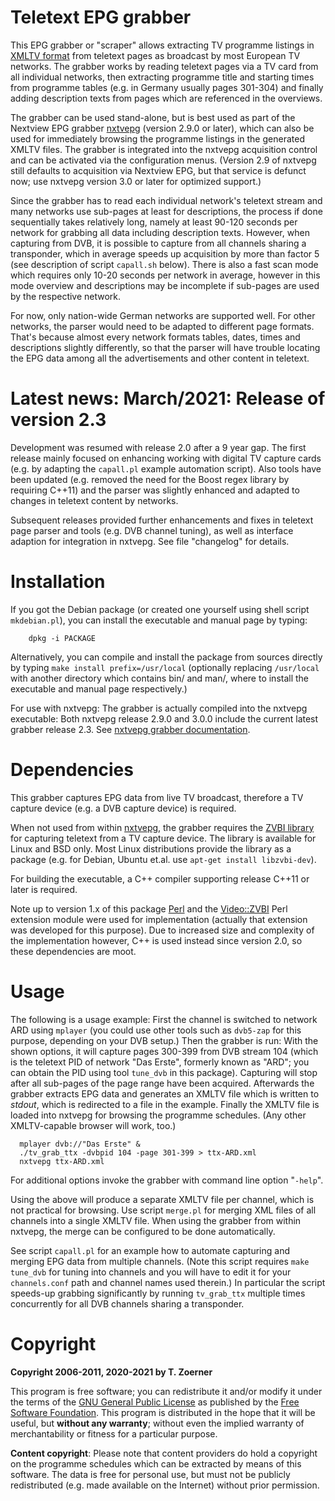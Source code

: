 # Teletext EPG grabber

This EPG grabber or "scraper" allows extracting TV programme listings in
[XMLTV format](http://wiki.xmltv.org) from teletext pages as broadcast by
most European TV networks. The grabber works by reading teletext pages via
a TV card from all individual networks, then extracting programme title
and starting times from programme tables (e.g. in Germany usually pages
301-304) and finally adding description texts from pages which are
referenced in the overviews.

The grabber can be used stand-alone, but is best used as part of the
Nextview EPG grabber [nxtvepg](http://nxtvepg.sourceforge.net) (version
2.9.0 or later), which can also be used for immediately browsing the
programme listings in the generated XMLTV files. The grabber is integrated
into the nxtvepg acquisition control and can be activated via the
configuration menus. (Version 2.9 of nxtvepg still defaults to acquisition
via Nextview EPG, but that service is defunct now; use nxtvepg version 3.0
or later for optimized support.)

Since the grabber has to read each individual network's teletext stream and
many networks use sub-pages at least for descriptions, the process if done
sequentially takes relatively long, namely at least 90-120 seconds per network
for grabbing all data including description texts.  However, when capturing
from DVB, it is possible to capture from all channels sharing a transponder,
which in average speeds up acquisition by more than factor 5 (see description
of script `capall.sh` below). There is also a fast scan mode which requires
only 10-20 seconds per network in average, however in this mode overview and
descriptions may be incomplete if sub-pages are used by the respective network.

For now, only nation-wide German networks are supported well. For other
networks, the parser would need to be adapted to different page formats. That's
because almost every network formats tables, dates, times and descriptions
slightly differently, so that the parser will have trouble locating the EPG
data among all the advertisements and other content in teletext.

# Latest news: March/2021: Release of version 2.3

Development was resumed with release 2.0 after a 9 year gap. The first release
mainly focused on enhancing working with digital TV capture cards (e.g. by
adapting the `capall.pl` example automation script). Also tools have been
updated (e.g. removed the need for the Boost regex library by requiring C++11)
and the parser was slightly enhanced and adapted to changes in teletext content
by networks.

Subsequent releases provided further enhancements and fixes in teletext page
parser and tools (e.g. DVB channel tuning), as well as interface adaption for
integration in nxtvepg. See file "changelog" for details.

# Installation

If you got the Debian package (or created one yourself using shell script
`mkdebian.pl`), you can install the executable and manual page by typing:

```console
    dpkg -i PACKAGE
```

Alternatively, you can compile and install the package from sources directly by
typing `make install prefix=/usr/local` (optionally replacing `/usr/local` with
another directory which contains bin/ and man/, where to install the executable
and manual page respectively.)

For use with nxtvepg: The grabber is actually compiled into the nxtvepg
executable: Both nxtvepg release 2.9.0 and 3.0.0 include the current latest
grabber release 2.3. See
[nxtvepg grabber documentation](http://nxtvepg.sourceforge.net/ttx_grab.html).

# Dependencies

This grabber captures EPG data from live TV broadcast, therefore a TV capture
device (e.g. a DVB capture device) is required.

When not used from within [nxtvepg](http://nxtvepg.sourceforge.net), the grabber
requires the [ZVBI library](http://zapping.sourceforge.net/ZVBI/index.html) for
capturing teletext from a TV capture device. The library is available for Linux
and BSD only. Most Linux distributions provide the library as a package (e.g.
for Debian, Ubuntu et.al. use `apt-get install libzvbi-dev`).

For building the executable, a C++ compiler supporting release C++11 or later
is required.

Note up to version 1.x of this package [Perl](https://www.perl.org/) and the
[Video::ZVBI](https://metacpan.org/pod/Video::ZVBI) Perl extension module were
used for implementation (actually that extension was developed for this
purpose). Due to increased size and complexity of the implementation however,
C++ is used instead since version 2.0, so these dependencies are moot.

# Usage

The following is a usage example: First the channel is switched to network ARD
using `mplayer` (you could use other tools such as `dvb5-zap` for this purpose,
depending on your DVB setup.) Then the grabber is run: With the shown options,
it will capture pages 300-399 from DVB stream 104 (which is the teletext PID of
network "Das Erste", formerly known as "ARD"; you can obtain the PID using tool
`tune_dvb` in this package). Capturing will stop after all sub-pages of the page
range have been acquired. Afterwards the grabber extracts EPG data and generates
an XMLTV file which is written to *stdout*, which is redirected to a file in the
example.  Finally the XMLTV file is loaded into nxtvepg for browsing the
programme schedules. (Any other XMLTV-capable browser will work, too.)

```console
  mplayer dvb://"Das Erste" &
  ./tv_grab_ttx -dvbpid 104 -page 301-399 > ttx-ARD.xml
  nxtvepg ttx-ARD.xml
```

For additional options invoke the grabber with command line option "`-help`".

Using the above will produce a separate XMLTV file per channel, which is not
practical for browsing. Use script `merge.pl` for merging XML files of all
channels into a single XMLTV file. When using the grabber from within nxtvepg,
the merge can be configured to be done automatically.

See script `capall.pl` for an example how to automate capturing and merging EPG
data from multiple channels. (Note this script requires `make tune_dvb` for
tuning into channels and you will have to edit it for your `channels.conf` path
and channel names used therein.) In particular the script speeds-up grabbing
significantly by running `tv_grab_ttx` multiple times concurrently for all DVB
channels sharing a transponder.

# Copyright

**Copyright 2006-2011, 2020-2021 by T. Zoerner**

This program is free software; you can redistribute it and/or modify
it under the terms of the
[GNU General Public License](http://www.fsf.org/copyleft/gpl.html)
as published by the [Free Software Foundation](http://www.fsf.org/).
This program is distributed in the hope that it will be useful,
but **without any warranty**; without even the implied warranty of
merchantability or fitness for a particular purpose.

**Content copyright**: Please note that content providers do hold a copyright
on the programme schedules which can be extracted by means of this software.
The data is free for personal use, but must not be publicly redistributed (e.g.
made available on the Internet) without prior permission.
